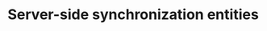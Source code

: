 # Server-side synchronization entities

<!-- 

https://docs.microsoft.com/en-us/dynamics365/customer-engagement/developer/server-side-synchronization-entities 

Replace In This Section with high-level overview of what the entities do
-->